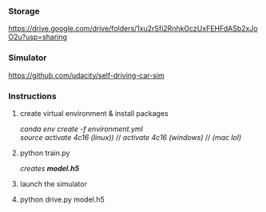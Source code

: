 ### Storage
https://drive.google.com/drive/folders/1xu2rSfi2RnhkOczUxFEHFdASb2xJoO2u?usp=sharing

### Simulator
https://github.com/udacity/self-driving-car-sim

### Instructions

1. create virtual environment & install packages

   _conda env create -f environment.yml_  
   _source activate 4c16 (linux))_  // _activate 4c16 (windows)_ // _(mac lol)_   
   
2. python train.py
   
   _creates **model.h5**_

3. launch the simulator
    
4. python drive.py model.h5
